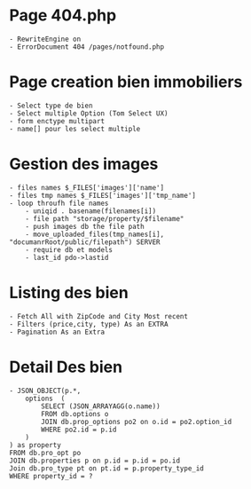 # Page 404.php
    - RewriteEngine on
    - ErrorDocument 404 /pages/notfound.php

# Page  creation bien immobiliers
    - Select type de bien
    - Select multiple Option (Tom Select UX)
    - form enctype multipart
    - name[] pour les select multiple
# Gestion des images 
    - files names $_FILES['images']['name']
    - files tmp names $_FILES['images']['tmp_name']
    - loop throufh file names
        - uniqid . basename(filenames[i])
        - file path "storage/property/$filename"
        - push images db the file path
        - move_uploaded_files(tmp_names[i], "documanrRoot/public/filepath") SERVER
        - require db et models
        - last_id pdo->lastid

# Listing des bien
    - Fetch All with ZipCode and City Most recent
    - Filters (price,city, type) As an EXTRA
    - Pagination As an Extra

# Detail Des bien
    - JSON_OBJECT(p.*,   
        options  (
            SELECT (JSON_ARRAYAGG(o.name))
            FROM db.options o
            JOIN db.prop_options po2 on o.id = po2.option_id
            WHERE po2.id = p.id
        ) 
    ) as property
    FROM db.pro_opt po
    JOIN db.properties p on p.id = p.id = po.id
    Join db.pro_type pt on pt.id = p.property_type_id
    WHERE property_id = ?
        

